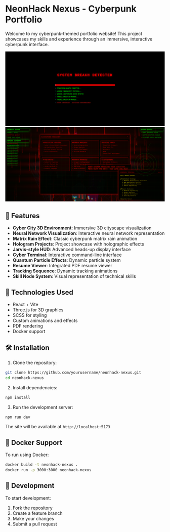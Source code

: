 # NeonHack Nexus - Cyberpunk Portfolio

Welcome to my cyberpunk-themed portfolio website! This project showcases my skills and experience through an immersive, interactive cyberpunk interface.

![Portfolio Preview](./app/welcome/1.png)
![Portfolio Preview](./app/welcome/2.png)

## 🌟 Features

- **Cyber City 3D Environment**: Immersive 3D cityscape visualization
- **Neural Network Visualization**: Interactive neural network representation
- **Matrix Rain Effect**: Classic cyberpunk matrix rain animation
- **Hologram Projects**: Project showcase with holographic effects
- **Jarvis-style HUD**: Advanced heads-up display interface
- **Cyber Terminal**: Interactive command-line interface
- **Quantum Particle Effects**: Dynamic particle system
- **Resume Viewer**: Integrated PDF resume viewer
- **Tracking Sequence**: Dynamic tracking animations
- **Skill Node System**: Visual representation of technical skills

## 🚀 Technologies Used

- React + Vite
- Three.js for 3D graphics
- SCSS for styling
- Custom animations and effects
- PDF rendering
- Docker support

## 🛠️ Installation

1. Clone the repository:
```bash
git clone https://github.com/yourusername/neonhack-nexus.git
cd neonhack-nexus
```

2. Install dependencies:
```bash
npm install
```

3. Run the development server:
```bash
npm run dev
```

The site will be available at `http://localhost:5173`

## 🐳 Docker Support

To run using Docker:

```bash
docker build -t neonhack-nexus .
docker run -p 3000:3000 neonhack-nexus
```
## 🔧 Development

To start development:

1. Fork the repository
2. Create a feature branch
3. Make your changes
4. Submit a pull request

